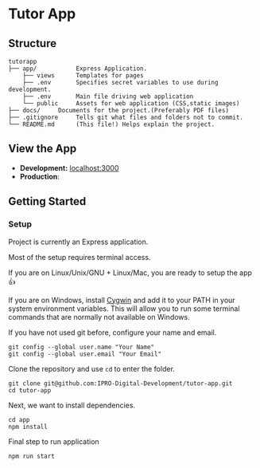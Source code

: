 # Tutor App

## Structure

```
tutorapp
├── app/           Express Application.
	├── views      Templates for pages
	├── .env       Specifies secret variables to use during development.
	├── .env       Main file driving web application
	└── public 	   Assets for web application (CSS,static images)
├── docs/     Documents for the project.(Preferably PDF files)
├── .gitignore     Tells git what files and folders not to commit.
└── README.md      (This file!) Helps explain the project.
```



## View the App

- **Development:** [localhost:3000](http://localhost:3000)
- **Production**: 

## Getting Started 

### Setup

Project is currently an Express application.

Most of the setup requires terminal access.

If you are on Linux/Unix/GNU + Linux/Mac, you are ready to setup the app :thumbsup:

If you are on Windows, install [Cygwin](https://www.cygwin.com) and add it to your PATH in your system environment variables. This will allow you to run some terminal commands that are normally not available on Windows.

If you have not used git before, configure your name and email.

```
git config --global user.name "Your Name"
git config --global user.email "Your Email"
```

Clone the repository and use `cd` to enter the folder. 

```
git clone git@github.com:IPRO-Digital-Development/tutor-app.git
cd tutor-app
```

Next, we want to install dependencies.

```
cd app
npm install
```

Final step to run application

```
npm run start
```

